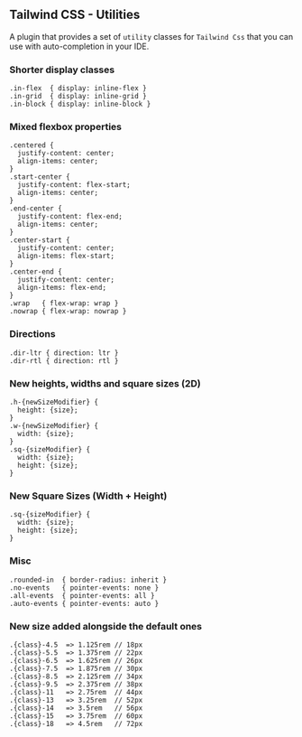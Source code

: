 ## Tailwind CSS - Utilities

A plugin that provides a set of `utility` classes for `Tailwind Css` that you can use with auto-completion in your IDE.

### Shorter display classes

```
.in-flex  { display: inline-flex }
.in-grid  { display: inline-grid }
.in-block { display: inline-block }
```

### Mixed flexbox properties

```
.centered {
  justify-content: center;
  align-items: center;
}
.start-center {
  justify-content: flex-start;
  align-items: center;
}
.end-center {
  justify-content: flex-end;
  align-items: center;
}
.center-start {
  justify-content: center;
  align-items: flex-start;
}
.center-end {
  justify-content: center;
  align-items: flex-end;
}
.wrap   { flex-wrap: wrap }
.nowrap { flex-wrap: nowrap }
```

### Directions

```
.dir-ltr { direction: ltr }
.dir-rtl { direction: rtl }
```

### New heights, widths and square sizes (2D)

```
.h-{newSizeModifier} {
  height: {size};
}
.w-{newSizeModifier} {
  width: {size};
}
.sq-{sizeModifier} {
  width: {size};
  height: {size};
}
```

### New Square Sizes (Width + Height)

```
.sq-{sizeModifier} {
  width: {size};
  height: {size};
}
```

### Misc

```
.rounded-in  { border-radius: inherit }
.no-events   { pointer-events: none }
.all-events  { pointer-events: all }
.auto-events { pointer-events: auto }
```

### New size added alongside the default ones

```
.{class}-4.5  => 1.125rem // 18px
.{class}-5.5  => 1.375rem // 22px
.{class}-6.5  => 1.625rem // 26px
.{class}-7.5  => 1.875rem // 30px
.{class}-8.5  => 2.125rem // 34px
.{class}-9.5  => 2.375rem // 38px
.{class}-11   => 2.75rem  // 44px
.{class}-13   => 3.25rem  // 52px
.{class}-14   => 3.5rem   // 56px
.{class}-15   => 3.75rem  // 60px
.{class}-18   => 4.5rem   // 72px
```
